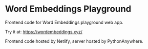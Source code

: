 # Word Embeddings Playground
Frontend code for Word Embeddings playground web app.

Try it at: https://wordembeddings.xyz/

Frontend code hosted by Netlify, server hosted by PythonAnywhere.